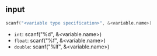 ## input
```c
scanf("<variable type specification>", &<variable.name>)
```

- `int`: scanf("%d", &<variable.name>)
- `float`: scanf("%f", &<variable.name>)
- `double`: scanf("%lf", &<variable.name>)